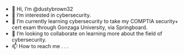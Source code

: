 - 👋 Hi, I’m @dustybrown32
- 👀 I’m interested in cybersecurity.
- 🌱 I’m currently learning cybersecurity to take my COMPTIA security+ cert exam through Gonzaga University, via Springboard.
- 💞️ I’m looking to collaborate on learning more about the field of cybersecurity.
- 📫 How to reach me . . .

<!---
dustybrown32/dustybrown32 is a ✨ special ✨ repository because its `README.md` (this file) appears on your GitHub profile.
You can click the Preview link to take a look at your changes.
--->
